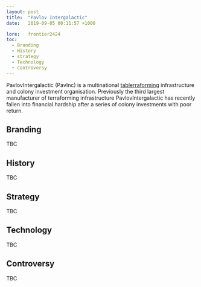```yaml
---
layout: post
title:  "Pavlov Intergalactic"
date:   2019-09-05 00:11:57 +1000

lore:	frontier2424
toc:
  - Branding
  - History
  - strategy
  - Technology
  - Controversy
---
```

PavlovIntergalactic (PavInc) is a multinational [tablerraforming](http://localhost:4000/frontier2424/technology/terraforming/) infrastructure and colony investment organisation. Previously the third largest manufacturer of terraforming infrastructure PavlovIntergalactic has recently fallen into financial hardship after a series of colony investments with poor return.

## Branding
TBC

## History
TBC

## Strategy
TBC

## Technology
TBC

## Controversy
TBC
